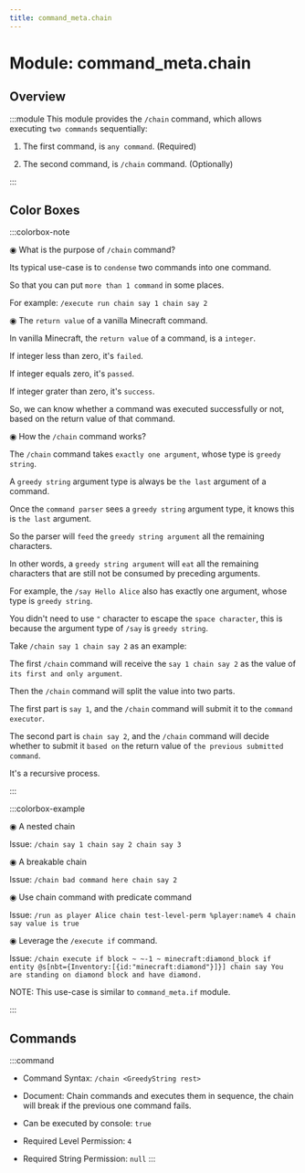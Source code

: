 ```yaml
---
title: command_meta.chain
---
```



# Module: command_meta.chain

## Overview
:::module
  This module provides the `/chain` command, which allows executing `two commands` sequentially:
  
  1. The first command, is `any command`. (Required)
  
  2. The second command, is `/chain` command. (Optionally)


:::
## Color Boxes

:::colorbox-note

  ◉ What is the purpose of `/chain` command?
  
  Its typical use-case is to `condense` two commands into one command.
  
  So that you can put `more than 1 command` in some places.
  
  For example: `/execute run chain say 1 chain say 2`
  
  
  
  ◉ The `return value` of a vanilla Minecraft command.
  
  In vanilla Minecraft, the `return value` of a command, is a `integer`.
  
  If integer less than zero, it's `failed`.
  
  If integer equals zero, it's `passed`.
  
  If integer grater than zero, it's `success`.
  
  
  
  So, we can know whether a command was executed successfully or not, based on the return value of that command.
  
  
  
  ◉ How the `/chain` command works?
  
  The `/chain` command takes `exactly one argument`, whose type is `greedy string`.
  
  A `greedy string` argument type is always be `the last` argument of a command.
  
  Once the `command parser` sees a `greedy string` argument type, it knows this is `the last` argument.
  
  So the parser will `feed` the `greedy string argument` all the remaining characters.
  
  In other words, a `greedy string argument` will `eat` all the remaining characters that are still not be consumed by preceding arguments.
  
  
  
  For example, the `/say Hello Alice` also has exactly one argument, whose type is `greedy string`.
  
  You didn't need to use `"` character to escape the `space character`, this is because the argument type of `/say` is `greedy string`.
  
  
  
  Take `/chain say 1 chain say 2` as an example:
  
  The first `/chain` command will receive the `say 1 chain say 2` as the value of `its first and only argument`.
  
  Then the `/chain` command will split the value into two parts.
  
  The first part is `say 1`, and the `/chain` command will submit it to the `command executor`.
  
  The second part is `chain say 2`, and the `/chain` command will decide whether to submit it `based on` the return value of `the previous submitted command`.
  
  It's a recursive process.


:::

:::colorbox-example

  ◉ A nested chain
  
  Issue: `/chain say 1 chain say 2 chain say 3`
  
  
  
  ◉ A breakable chain
  
  Issue: `/chain bad command here chain say 2`
  
  
  
  ◉ Use chain command with predicate command
  
  Issue: `/run as player Alice chain test-level-perm %player:name% 4 chain say value is true`
  
  
  
  ◉ Leverage the `/execute if` command.
  
  Issue: `/chain execute if block ~ ~-1 ~ minecraft:diamond_block if entity @s[nbt={Inventory:[{id:"minecraft:diamond"}]}] chain say You are standing on diamond block and have diamond.`
  
  NOTE: This use-case is similar to `command_meta.if` module.


:::

## Commands
:::command
- Command Syntax: `/chain <GreedyString rest>`
- Document:   Chain commands and executes them in sequence, the chain will break if the previous one command fails.


- Can be executed by console: `true`
- Required Level Permission: `4`
- Required String Permission: `null`
:::
